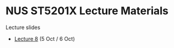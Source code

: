 # NUS ST5201X Lecture Materials

Lecture slides
- [Lecture 8](https://docs.google.com/presentation/d/1BZwz-zzAP1fp7rjKHHr-ao3seP255bSW7_5JtaYYp-g/edit?usp=sharing) (5 Oct / 6 Oct)
